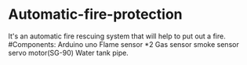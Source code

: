 # Automatic-fire-protection
It's an automatic fire rescuing system that will help to put out a fire.
#Components:
Arduino uno
Flame sensor *2
Gas sensor
smoke sensor
servo motor(SG-90)
Water tank
pipe.
